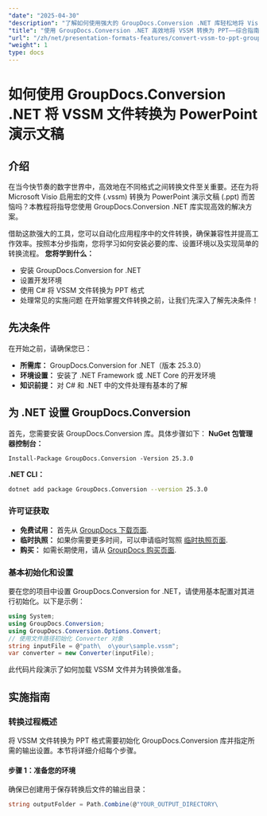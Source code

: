 ```yaml
---
"date": "2025-04-30"
"description": "了解如何使用强大的 GroupDocs.Conversion .NET 库轻松地将 Visio 启用宏的文件 (VSSM) 转换为 PowerPoint 演示文稿。按照我们的分步指南，实现无缝文件转换。"
"title": "使用 GroupDocs.Conversion .NET 高效地将 VSSM 转换为 PPT——综合指南"
"url": "/zh/net/presentation-formats-features/convert-vssm-to-ppt-groupdocs-conversion-net/"
"weight": 1
type: docs
---
```

# 如何使用 GroupDocs.Conversion .NET 将 VSSM 文件转换为 PowerPoint 演示文稿
## 介绍
在当今快节奏的数字世界中，高效地在不同格式之间转换文件至关重要。还在为将 Microsoft Visio 启用宏的文件 (.vssm) 转换为 PowerPoint 演示文稿 (.ppt) 而苦恼吗？本教程将指导您使用 GroupDocs.Conversion .NET 库实现高效的解决方案。

借助这款强大的工具，您可以自动化应用程序中的文件转换，确保兼容性并提高工作效率。按照本分步指南，您将学习如何安装必要的库、设置环境以及实现简单的转换流程。
**您将学到什么：**
- 安装 GroupDocs.Conversion for .NET
- 设置开发环境
- 使用 C# 将 VSSM 文件转换为 PPT 格式
- 处理常见的实施问题
在开始掌握文件转换之前，让我们先深入了解先决条件！
## 先决条件
在开始之前，请确保您已：
- **所需库：** GroupDocs.Conversion for .NET（版本 25.3.0）
- **环境设置：** 安装了 .NET Framework 或 .NET Core 的开发环境
- **知识前提：** 对 C# 和 .NET 中的文件处理有基本的了解
## 为 .NET 设置 GroupDocs.Conversion
首先，您需要安装 GroupDocs.Conversion 库。具体步骤如下：
**NuGet 包管理器控制台：**
```plaintext
Install-Package GroupDocs.Conversion -Version 25.3.0
```
**\.NET CLI：**
```bash
dotnet add package GroupDocs.Conversion --version 25.3.0
```
### 许可证获取
- **免费试用：** 首先从 [GroupDocs 下载页面](https://releases。groupdocs.com/conversion/net/).
- **临时执照：** 如果你需要更多时间，可以申请临时驾照 [临时执照页面](https://purchase。groupdocs.com/temporary-license/).
- **购买：** 如需长期使用，请从 [GroupDocs 购买页面](https://purchase。groupdocs.com/buy).
### 基本初始化和设置
要在您的项目中设置 GroupDocs.Conversion for .NET，请使用基本配置对其进行初始化。以下是示例：
```csharp
using System;
using GroupDocs.Conversion;
using GroupDocs.Conversion.Options.Convert;
// 使用文件路径初始化 Converter 对象
string inputFile = @"path\	o\your\sample.vssm";
var converter = new Converter(inputFile);
```
此代码片段演示了如何加载 VSSM 文件并为转换做准备。
## 实施指南
### 转换过程概述
将 VSSM 文件转换为 PPT 格式需要初始化 GroupDocs.Conversion 库并指定所需的输出设置。本节将详细介绍每个步骤。
#### 步骤 1：准备您的环境
确保已创建用于保存转换后文件的输出目录：
```csharp
string outputFolder = Path.Combine(@"YOUR_OUTPUT_DIRECTORY\